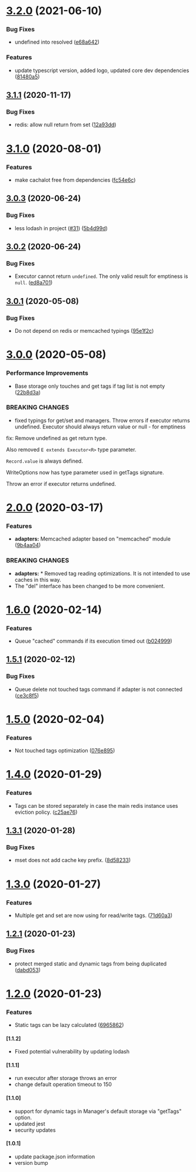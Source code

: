 # [3.2.0](https://github.com/Tinkoff/cachalot/compare/v3.1.1...v3.2.0) (2021-06-10)


### Bug Fixes

* undefined into resolved ([e68a642](https://github.com/Tinkoff/cachalot/commit/e68a642af56a757ceaa713ef36e6e584d8028cac))


### Features

* update typescript version, added logo, updated core dev dependencies ([81480a5](https://github.com/Tinkoff/cachalot/commit/81480a5b2c6a4c97b3f1ce91500e32e01f2fcdd6))

## [3.1.1](https://github.com/Tinkoff/cachalot/compare/v3.1.0...v3.1.1) (2020-11-17)


### Bug Fixes

* redis: allow null return from set ([12a93dd](https://github.com/Tinkoff/cachalot/commit/12a93dd))

# [3.1.0](https://github.com/Tinkoff/cachalot/compare/v3.0.3...v3.1.0) (2020-08-01)


### Features

* make cachalot free from dependencies ([fc54e6c](https://github.com/Tinkoff/cachalot/commit/fc54e6c))

## [3.0.3](https://github.com/Tinkoff/cachalot/compare/v3.0.2...v3.0.3) (2020-06-24)


### Bug Fixes

* less lodash in project ([#31](https://github.com/Tinkoff/cachalot/issues/31)) ([5b4d99d](https://github.com/Tinkoff/cachalot/commit/5b4d99d))

## [3.0.2](https://github.com/Tinkoff/cachalot/compare/v3.0.1...v3.0.2) (2020-06-24)


### Bug Fixes

* Executor cannot return `undefined`. The only valid result for emptiness is `null`. ([ed8a701](https://github.com/Tinkoff/cachalot/commit/ed8a701))

## [3.0.1](https://github.com/Tinkoff/cachalot/compare/v3.0.0...v3.0.1) (2020-05-08)


### Bug Fixes

* Do not depend on redis or memcached typings ([95e1f2c](https://github.com/Tinkoff/cachalot/commit/95e1f2c))

# [3.0.0](https://github.com/Tinkoff/cachalot/compare/v2.0.0...v3.0.0) (2020-05-08)


### Performance Improvements

* Base storage only touches and get tags if tag list is not empty ([22b8d3a](https://github.com/Tinkoff/cachalot/commit/22b8d3a))


### BREAKING CHANGES

* fixed typings for get/set and managers. Throw errors if executor returns undefined. Executor should always return value or null - for emptiness

fix: Remove undefined as get return type.

Also removed `E extends Executor<R>` type parameter.

`Record.value` is always defined.

WriteOptions now has type parameter used in getTags signature.

Throw an error if executor returns undefined.

# [2.0.0](https://github.com/Tinkoff/cachalot/compare/v1.6.0...v2.0.0) (2020-03-17)


### Features

* **adapters:** Memcached adapter based on "memcached" module ([9b4aa04](https://github.com/Tinkoff/cachalot/commit/9b4aa04))


### BREAKING CHANGES

* **adapters:** * Removed tag reading optimizations. It is not intended to use caches in this way.
* The "del" interface has been changed to be more convenient.

# [1.6.0](https://github.com/Tinkoff/cachalot/compare/v1.5.1...v1.6.0) (2020-02-14)


### Features

* Queue "cached" commands if its execution timed out ([b024999](https://github.com/Tinkoff/cachalot/commit/b024999))

## [1.5.1](https://github.com/Tinkoff/cachalot/compare/v1.5.0...v1.5.1) (2020-02-12)


### Bug Fixes

* Queue delete not touched tags command if adapter is not connected ([ce3c8f5](https://github.com/Tinkoff/cachalot/commit/ce3c8f5))

# [1.5.0](https://github.com/Tinkoff/cachalot/compare/v1.4.0...v1.5.0) (2020-02-04)


### Features

* Not touched tags optimization ([076e895](https://github.com/Tinkoff/cachalot/commit/076e895))

# [1.4.0](https://github.com/Tinkoff/cachalot/compare/v1.3.1...v1.4.0) (2020-01-29)


### Features

* Tags can be stored separately in case the main redis instance uses eviction policy. ([c25ae76](https://github.com/Tinkoff/cachalot/commit/c25ae76))

## [1.3.1](https://github.com/Tinkoff/cachalot/compare/v1.3.0...v1.3.1) (2020-01-28)


### Bug Fixes

* mset does not add cache key prefix. ([8d58233](https://github.com/Tinkoff/cachalot/commit/8d58233))

# [1.3.0](https://github.com/Tinkoff/cachalot/compare/v1.2.1...v1.3.0) (2020-01-27)


### Features

* Multiple get and set are now using for read/write tags. ([71d60a3](https://github.com/Tinkoff/cachalot/commit/71d60a3))

## [1.2.1](https://github.com/Tinkoff/cachalot/compare/v1.2.0...v1.2.1) (2020-01-23)


### Bug Fixes

* protect merged static and dynamic tags from being duplicated ([dabd053](https://github.com/Tinkoff/cachalot/commit/dabd053))

# [1.2.0](https://github.com/Tinkoff/cachalot/compare/v1.1.2...v1.2.0) (2020-01-23)


### Features

* Static tags can be lazy calculated ([6965862](https://github.com/Tinkoff/cachalot/commit/6965862))

#### [1.1.2]
- Fixed potential vulnerability by updating lodash

#### [1.1.1]
- run executor after storage throws an error
- change default operation timeout to 150

#### [1.1.0]
- support for dynamic tags in Manager's default storage via "getTags" option.
- updated jest
- security updates

#### [1.0.1]
- update package.json information
- version bump
